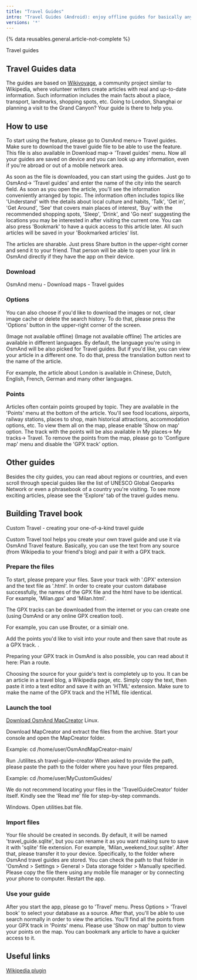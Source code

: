 ```yaml
---
title: "Travel Guides"
intro: "Travel Guides (Android): enjoy offline guides for basically any destination. "
versions: '*'
---
```

{% data reusables.general.article-not-complete %}

Travel guides 

## Travel Guides data

The guides are based on [Wikivoyage](https://www.wikivoyage.org/), a community project similar to Wikipedia, where volunteer writers create articles with real and up-to-date information. Such information includes the main facts about a place, transport, landmarks, shopping spots, etc. Going to London, Shanghai or planning a visit to the Grand Canyon? Your guide is there to help you.

## How to use

To start using the feature, please go to OsmAnd menu-> Travel guides. Make sure to download the travel guide file to be able to use the feature. This file is also available in Download map-> 'Travel guides' menu. Now all your guides are saved on device and you can look up any information, even if you're abroad or out of a mobile network area.

As soon as the file is downloaded, you can start using the guides. Just go to OsmAnd-> 'Travel guides' and enter the name of the city into the search field. As soon as you open the article, you'll see the information conveniently arranged by topic. The information often includes topics like 'Understand' with the details about local culture and habits, 'Talk', 'Get in', 'Get Around', 'See' that covers main places of interest, 'Buy' with the recommended shopping spots, 'Sleep', 'Drink', and 'Go next' suggesting the locations you may be interested in after visiting the current one. You can also press 'Bookmark' to have a quick access to this article later. All such articles will be saved in your 'Bookmarked articles' list.

The articles are sharable. Just press Share button in the upper-right corner and send it to your friend. That person will be able to open your link in OsmAnd directly if they have the app on their device.

### Download 

OsmAnd menu - Download maps - Travel guides

### Options

You can also choose if you'd like to download the images or not, clear image cache or delete the search history. To do that, please press the 'Options' button in the upper-right corner of the screen.

(Image not available offline) (Image not available offline)
The articles are available in different languages. By default, the language you're using in OsmAnd will be also picked for Travel guides. But if you'd like, you can view your article in a different one. To do that, press the translation button next to the name of the article.

For example, the article about London is available in Chinese, Dutch, English, French, German and many other languages.

### Points

Articles often contain points grouped by topic. They are available in the 'Points' menu at the bottom of the article. You'll see food locations, airports, railway stations, places to shop, main historical attractions, accommodation options, etc. To view them all on the map, please enable 'Show on map' option. The track with the points will be also available in My places-> My tracks-> Travel. To remove the points from the map, please go to 'Configure map' menu and disable the 'GPX track' option.


## Other guides

Besides the city guides, you can read about regions or countries, and even scroll through special guides like the list of UNESCO Global Geoparks Network or even a phrasebook of a country you're visiting. To see more exciting articles, please see the 'Explore' tab of the travel guides menu.

## Building Travel book

Custom Travel - creating your one-of-a-kind travel guide

Custom Travel tool helps you create your own travel guide and use it via OsmAnd Travel feature. Basically, you can use the text from any source (from Wikipedia to your friend's blog) and pair it with a GPX track.

 
### Prepare the files

To start, please prepare your files. Save your track with '.GPX' extension and the text file as '.html'. In order to create your custom database successfully, the names of the GPX file and the html have to be identical. For example, 'Milan.gpx' and 'Milan.html'.

The GPX tracks can be downloaded from the internet or you can create one (using OsmAnd or any online GPX creation tool).

For example, you can use Brouter, or a simialr one.

Add the points you'd like to visit into your route and then save that route as a GPX track. .

Preparing your GPX track in OsmAnd is also possible, you can read about it here: Plan a route.

Choosing the source for your guide's text is completely up to you. It can be an article in a travel blog, a Wikipedia page, etc. Simply copy the text, then paste it into a text editor and save it with an 'HTML' extension. Make sure to make the name of the GPX track and the HTML file identical.

### Launch the tool

[Download OsmAnd MapCreator](http://download.osmand.net/latest-night-build/OsmAndMapCreator-main.zip)
Linux.

Download MapCreator and extract the files from the archive.
Start your console and open the MapCreator folder.

Example: cd /home/user/OsmAndMapCreator-main/

Run ./utilites.sh travel-guide-creator
When asked to provide the path, please paste the path to the folder where you have your files prepared.

Example: cd /home/user/MyCustomGuides/

We do not recommend locating your files in the 'TravelGuideCreator' folder itself. Kindly see the 'Read me' file for step-by-step commands.

Windows. Open utilities.bat file.

### Import files

Your file should be created in seconds. By default, it will be named 'travel_guide.sqlite', but you can rename it as you want making sure to save it with 'sqlite' file extension. For example, 'Milan_weekend_tour.sqlite'. After that, please transfer it to your device. Specifically, to the folder where OsmAnd travel guides are stored. You can check the path to that folder in 'OsmAnd > Settings > General > Data storage folder > Manually specified. Please copy the file there using any mobile file manager or by connecting your phone to computer. Restart the app.

### Use your guide

After you start the app, please go to 'Travel' menu. Press Options > 'Travel book' to select your database as a source. After that, you'll be able to use search normally in order to view the articles. You'll find all the points from your GPX track in 'Points' menu. Please use 'Show on map' button to view your points on the map. You can bookmark any article to have a quicker access to it.


## Useful links

[Wikipedia plugin](/osmand/plugins/wikipedia)
